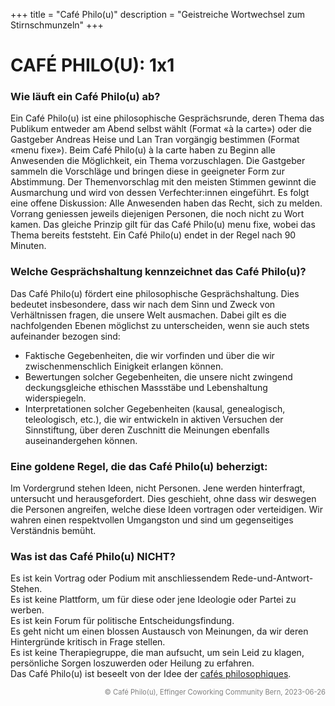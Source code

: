 +++
title = "Café Philo(u)"
description = "Geistreiche Wortwechsel zum Stirnschmunzeln"
+++

# CAFÉ PHILO(U): 1x1

### Wie läuft ein Café Philo(u) ab?
Ein Café Philo(u) ist eine philosophische Gesprächsrunde, deren Thema das Publikum entweder am Abend selbst wählt (Format «à la carte») oder die Gastgeber Andreas Heise und Lan Tran vorgängig bestimmen (Format «menu fixe»). Beim Café Philo(u) à la carte haben zu Beginn alle Anwesenden die Möglichkeit, ein Thema vorzuschlagen. Die Gastgeber sammeln die Vorschläge und bringen diese in geeigneter Form zur Abstimmung. Der Themenvorschlag mit den meisten Stimmen gewinnt die Ausmarchung und wird von dessen Verfechter:innen eingeführt. Es folgt eine offene Diskussion: Alle Anwesenden haben das Recht, sich zu melden. Vorrang geniessen jeweils diejenigen Personen, die noch nicht zu Wort kamen. Das gleiche Prinzip gilt für das Café Philo(u) menu fixe, wobei das Thema bereits feststeht. Ein Café Philo(u) endet in der Regel nach 90 Minuten.

### Welche Gesprächshaltung kennzeichnet das Café Philo(u)?
Das Café Philo(u) fördert eine philosophische Gesprächshaltung. Dies bedeutet insbesondere, dass wir nach dem Sinn und Zweck von Verhältnissen fragen, die unsere Welt ausmachen. Dabei gilt es die nachfolgenden Ebenen möglichst zu unterscheiden, wenn sie auch stets aufeinander bezogen sind:

- Faktische Gegebenheiten, die wir vorfinden und über die wir zwischenmenschlich Einigkeit erlangen können.
- Bewertungen solcher Gegebenheiten, die unsere nicht zwingend deckungsgleiche ethischen Massstäbe und Lebenshaltung widerspiegeln.
- Interpretationen solcher Gegebenheiten (kausal, genealogisch, teleologisch, etc.), die wir entwickeln in aktiven Versuchen der Sinnstiftung, über deren Zuschnitt die Meinungen ebenfalls auseinandergehen können.

### Eine goldene Regel, die das Café Philo(u) beherzigt:
Im Vordergrund stehen Ideen, nicht Personen. Jene werden hinterfragt, untersucht und herausgefordert. Dies geschieht, ohne dass wir deswegen die Personen angreifen, welche diese Ideen vortragen oder verteidigen. Wir wahren einen respektvollen Umgangston und sind um gegenseitiges Verständnis bemüht.

### Was ist das Café Philo(u) NICHT?
Es ist kein Vortrag oder Podium mit anschliessendem Rede-und-Antwort-Stehen. \
Es ist keine Plattform, um für diese oder jene Ideologie oder Partei zu werben. \
Es ist kein Forum für politische Entscheidungsfindung. \
Es geht nicht um einen blossen Austausch von Meinungen, da wir deren Hintergründe kritisch in Frage stellen. \
Es ist keine Therapiegruppe, die man aufsucht, um sein Leid zu klagen, persönliche Sorgen loszuwerden oder Heilung zu erfahren. \
Das Café Philo(u) ist beseelt von der Idee der [cafés philosophiques](https://www.cafesphilo.org/qu-est-ce/les-grands-principes).

<div style="text-align: right; color: gray; font-size: 0.8em;">
  © Café Philo(u), Effinger Coworking Community Bern, 2023-06-26
</div>
